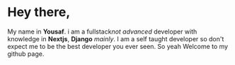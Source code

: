 # Hey there,

My name in **Yousaf**. i am a fullstack*not advanced* developer with knowledge in **Nextjs**, **Django** *mainly*. I am a self taught developer so don't expect me to be the best developer you ever seen. So yeah Welcome to my github page.
